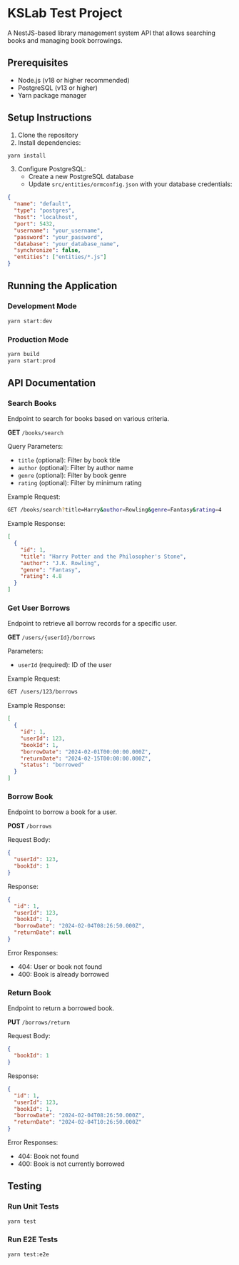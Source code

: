 # KSLab Test Project

A NestJS-based library management system API that allows searching books and managing book borrowings.

## Prerequisites

- Node.js (v18 or higher recommended)
- PostgreSQL (v13 or higher)
- Yarn package manager

## Setup Instructions

1. Clone the repository
2. Install dependencies:

```bash
yarn install
```

3. Configure PostgreSQL:
   - Create a new PostgreSQL database
   - Update `src/entities/ormconfig.json` with your database credentials:

```json
{
  "name": "default",
  "type": "postgres",
  "host": "localhost",
  "port": 5432,
  "username": "your_username",
  "password": "your_password",
  "database": "your_database_name",
  "synchronize": false,
  "entities": ["entities/*.js"]
}
```

## Running the Application

### Development Mode

```bash
yarn start:dev
```

### Production Mode

```bash
yarn build
yarn start:prod
```

## API Documentation

### Search Books

Endpoint to search for books based on various criteria.

**GET** `/books/search`

Query Parameters:

- `title` (optional): Filter by book title
- `author` (optional): Filter by author name
- `genre` (optional): Filter by book genre
- `rating` (optional): Filter by minimum rating

Example Request:

```bash
GET /books/search?title=Harry&author=Rowling&genre=Fantasy&rating=4
```

Example Response:

```json
[
  {
    "id": 1,
    "title": "Harry Potter and the Philosopher's Stone",
    "author": "J.K. Rowling",
    "genre": "Fantasy",
    "rating": 4.8
  }
]
```

### Get User Borrows

Endpoint to retrieve all borrow records for a specific user.

**GET** `/users/{userId}/borrows`

Parameters:

- `userId` (required): ID of the user

Example Request:

```bash
GET /users/123/borrows
```

Example Response:

```json
[
  {
    "id": 1,
    "userId": 123,
    "bookId": 1,
    "borrowDate": "2024-02-01T00:00:00.000Z",
    "returnDate": "2024-02-15T00:00:00.000Z",
    "status": "borrowed"
  }
]
```

### Borrow Book

Endpoint to borrow a book for a user.

**POST** `/borrows`

Request Body:

```json
{
  "userId": 123,
  "bookId": 1
}
```

Response:

```json
{
  "id": 1,
  "userId": 123,
  "bookId": 1,
  "borrowDate": "2024-02-04T08:26:50.000Z",
  "returnDate": null
}
```

Error Responses:

- 404: User or book not found
- 400: Book is already borrowed

### Return Book

Endpoint to return a borrowed book.

**PUT** `/borrows/return`

Request Body:

```json
{
  "bookId": 1
}
```

Response:

```json
{
  "id": 1,
  "userId": 123,
  "bookId": 1,
  "borrowDate": "2024-02-04T08:26:50.000Z",
  "returnDate": "2024-02-04T10:26:50.000Z"
}
```

Error Responses:

- 404: Book not found
- 400: Book is not currently borrowed

## Testing

### Run Unit Tests

```bash
yarn test
```

### Run E2E Tests

```bash
yarn test:e2e
```
